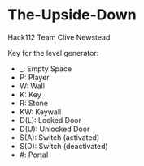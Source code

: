 # The-Upside-Down
Hack112 Team Clive Newstead

Key for the level generator:

* _: Empty Space
* P: Player
* W: Wall
* K: Key
* R: Stone
* KW: Keywall
* D(L): Locked Door
* D(U): Unlocked Door
* S(A): Switch (activated)
* S(D): Switch (deactivated)
* \#: Portal
